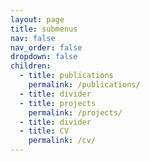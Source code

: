 ```yaml
---
layout: page
title: submenus
nav: false
nav_order: false
dropdown: false
children:
  - title: publications
    permalink: /publications/
  - title: divider
  - title: projects
    permalink: /projects/
  - title: divider
  - title: CV
    permalink: /cv/
---
```


